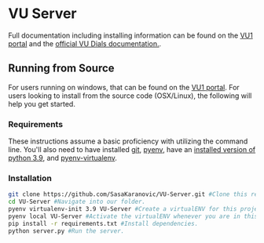 # VU Server

Full documentation including installing information can be found on the [VU1 portal](https://vudials.com/) and the [official VU Dials documentation.](https://docs.vudials.com/).

## Running from Source

For users running on windows, that can be found on the [VU1 portal](https://vudials.com/). For users looking to install from the source code (OSX/Linux), the following will help you get started.

### Requirements

These instructions assume a basic proficiency with utilizing the command line. You'll also need to have installed [git](https://github.com/git-guides/install-git), [pyenv](https://github.com/pyenv/pyenv), have an [installed version of python 3.9](https://github.com/pyenv/pyenv), and [pyenv-virtualenv](https://github.com/pyenv/pyenv-virtualenv).

### Installation

```bash
git clone https://github.com/SasaKaranovic/VU-Server.git #Clone this repo.
cd VU-Server #Navigate into our folder.
pyenv virtualenv-init 3.9 VU-Server #Create a virtualENV for this project
pyenv local VU-Server #Activate the virtualENV whenever you are in this folder.
pip install -r requirements.txt #Install dependencies.
python server.py #Run the server.
```
